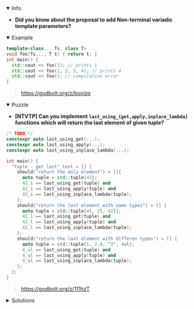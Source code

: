 <details open><summary>Info</summary><p>

* **Did you know about the proposal to add Non-terminal variadic template parameters?**

</p></details><details open><summary>Example</summary><p>

```cpp
template<class... Ts, class T>
void foo(Ts..., T t) { return t; }
int main() {
  std::cout << foo(1); // prints 1
  std::cout << foo(1, 2, 3, 4); // prints 4
  std::cout << foo(); // compilation error
}
```

> https://godbolt.org/z/boxjzq

</p></details><details open><summary>Puzzle</summary><p>

* **[NTVTP] Can you implement `last_using_{get,apply,inplace_lambda}` functions which will return the last element of given tuple?**

```cpp
/* TODO */
constexpr auto last_using_get(...);
constexpr auto last_using_apply(...);
constexpr auto last_using_inplace_lambda(...);

int main() {
  "tuple - get last"_test = [] {
    should("return the only element") = []{
      auto tuple = std::tuple{42};
      42_i == last_using_get(tuple) and
      42_i == last_using_apply(tuple) and
      42_i == last_using_inplace_lambda(tuple);
    };
    should("return the last element with same types") = [] {
      auto tuple = std::tuple{4l, 2l, 42l};
      42_l == last_using_get(tuple) and
      42_l == last_using_apply(tuple) and
      42_l == last_using_inplace_lambda(tuple);
    };
    should("return the last element with differen types") = [] {
      auto tuple = std::tuple{1, 2.0, "3", 4ul};
      4_ul == last_using_get(tuple) and
      4_ul == last_using_apply(tuple) and
      4_ul == last_using_inplace_lambda(tuple);
    };
  };
}
```

> https://godbolt.org/z/111hzT

</p></details><details><summary>Solutions</summary><p>

```cpp
constexpr auto last_using_get(const auto& tuple) noexcept
{
    using tuple_type = std::decay_t<decltype(tuple)>;
    return std::get<std::tuple_size_v<tuple_type> - 1>(tuple);
}
constexpr auto last_using_apply(const auto& tuple)
{
    return std::apply([](const auto... args) { return (args, ...); }, tuple);
}
constexpr auto last_using_inplace_lambda(const auto& tuple) {
    return [&](){
        return last_using_get(tuple);
    }();
}
```

> https://godbolt.org/z/1P3Mcj

```cpp
template <typename TTuple>
constexpr auto last_using_get(TTuple&& t) -> decltype(auto) {
    constexpr auto size = std::tuple_size_v<std::remove_reference_t<TTuple>>;
    return std::get<size-1>(std::forward<TTuple>(t));
}

template <typename TTuple>
constexpr auto last_using_apply(TTuple&& t) -> decltype(auto) {
    return std::apply(
        [](auto&&...args) -> decltype(auto) {
            return (std::forward<decltype(args)>(args), ...);
        },
        std::forward<TTuple>(t));
}

template <typename TTuple>
constexpr auto last_using_inplace_lambda(TTuple&& t) -> decltype(auto) {
    constexpr auto size = std::tuple_size_v<std::remove_reference_t<TTuple>>;
    return [&] <auto... I> (std::index_sequence<I...>) -> decltype(auto) {
        return std::get<(I,...)>(std::forward<TTuple>(t));
    }(std::make_index_sequence<size>{});
}
```

> https://godbolt.org/z/c5PzYK

</p></details>
